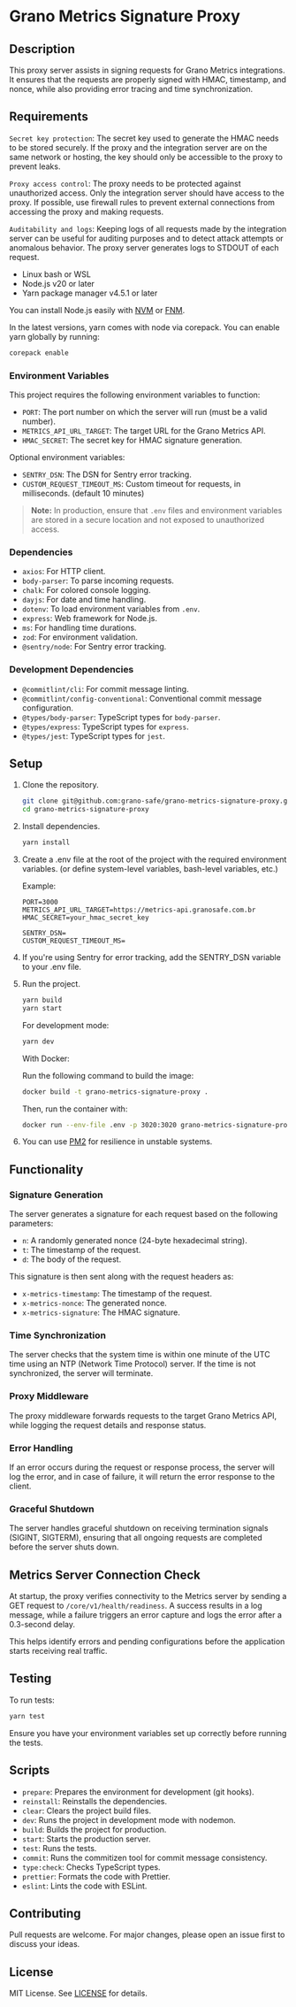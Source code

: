 # Grano Metrics Signature Proxy

## Description

This proxy server assists in signing requests for Grano Metrics integrations. It ensures that the requests are properly signed with HMAC, timestamp, and nonce, while also providing error tracing and time synchronization.

## Requirements

`Secret key protection`: The secret key used to generate the HMAC needs to be stored securely. If the proxy and the integration server are on the same network or hosting, the key should only be accessible to the proxy to prevent leaks.

`Proxy access control`: The proxy needs to be protected against unauthorized access. Only the integration server should have access to the proxy. If possible, use firewall rules to prevent external connections from accessing the proxy and making requests.

`Auditability and logs`: Keeping logs of all requests made by the integration server can be useful for auditing purposes and to detect attack attempts or anomalous behavior. The proxy server generates logs to STDOUT of each request.

- Linux bash or WSL
- Node.js v20 or later
- Yarn package manager v4.5.1 or later

You can install Node.js easily with [NVM](https://github.com/nvm-sh/nvm#installing-and-updating) or [FNM](https://github.com/Schniz/fnm).

In the latest versions, yarn comes with node via corepack. You can enable yarn globally by running:

```bash
corepack enable

```

### Environment Variables

This project requires the following environment variables to function:

- `PORT`: The port number on which the server will run (must be a valid number).
- `METRICS_API_URL_TARGET`: The target URL for the Grano Metrics API.
- `HMAC_SECRET`: The secret key for HMAC signature generation.

Optional environment variables:

- `SENTRY_DSN`: The DSN for Sentry error tracking.
- `CUSTOM_REQUEST_TIMEOUT_MS`: Custom timeout for requests, in milliseconds. (default 10 minutes)

> **Note:** In production, ensure that `.env` files and environment variables are stored in a secure location and not exposed to unauthorized access.

### Dependencies

- `axios`: For HTTP client.
- `body-parser`: To parse incoming requests.
- `chalk`: For colored console logging.
- `dayjs`: For date and time handling.
- `dotenv`: To load environment variables from `.env`.
- `express`: Web framework for Node.js.
- `ms`: For handling time durations.
- `zod`: For environment validation.
- `@sentry/node`: For Sentry error tracking.

### Development Dependencies

- `@commitlint/cli`: For commit message linting.
- `@commitlint/config-conventional`: Conventional commit message configuration.
- `@types/body-parser`: TypeScript types for `body-parser`.
- `@types/express`: TypeScript types for `express`.
- `@types/jest`: TypeScript types for `jest`.

## Setup

1. Clone the repository.

   ```bash
   git clone git@github.com:grano-safe/grano-metrics-signature-proxy.git
   cd grano-metrics-signature-proxy

   ```

2. Install dependencies.

   ```bash
   yarn install

   ```

3. Create a .env file at the root of the project with the required environment variables.
   (or define system-level variables, bash-level variables, etc.)

   Example:

   ```env
   PORT=3000
   METRICS_API_URL_TARGET=https://metrics-api.granosafe.com.br
   HMAC_SECRET=your_hmac_secret_key

   SENTRY_DSN=
   CUSTOM_REQUEST_TIMEOUT_MS=

   ```

4. If you're using Sentry for error tracking, add the SENTRY_DSN variable to your .env file.

5. Run the project.

   ```bash
   yarn build
   yarn start

   ```

   For development mode:

   ```bash
   yarn dev

   ```

   With Docker:

   Run the following command to build the image:

   ```bash
   docker build -t grano-metrics-signature-proxy .

   ```

   Then, run the container with:

   ```bash
   docker run --env-file .env -p 3020:3020 grano-metrics-signature-proxy

   ```

6. You can use [PM2](https://www.npmjs.com/package/pm2) for resilience in unstable systems.

## Functionality

### Signature Generation

The server generates a signature for each request based on the following parameters:

- `n`: A randomly generated nonce (24-byte hexadecimal string).
- `t`: The timestamp of the request.
- `d`: The body of the request.

This signature is then sent along with the request headers as:

- `x-metrics-timestamp`: The timestamp of the request.
- `x-metrics-nonce`: The generated nonce.
- `x-metrics-signature`: The HMAC signature.

### Time Synchronization

The server checks that the system time is within one minute of the UTC time using an NTP (Network Time Protocol) server. If the time is not synchronized, the server will terminate.

### Proxy Middleware

The proxy middleware forwards requests to the target Grano Metrics API, while logging the request details and response status.

### Error Handling

If an error occurs during the request or response process, the server will log the error, and in case of failure, it will return the error response to the client.

### Graceful Shutdown

The server handles graceful shutdown on receiving termination signals (SIGINT, SIGTERM), ensuring that all ongoing requests are completed before the server shuts down.

## Metrics Server Connection Check

At startup, the proxy verifies connectivity to the Metrics server by sending a GET request to `/core/v1/health/readiness`. A success results in a log message, while a failure triggers an error capture and logs the error after a 0.3-second delay.

This helps identify errors and pending configurations before the application starts receiving real traffic.

## Testing

To run tests:

```bash
yarn test

```

Ensure you have your environment variables set up correctly before running the tests.

## Scripts

- `prepare`: Prepares the environment for development (git hooks).
- `reinstall`: Reinstalls the dependencies.
- `clear`: Clears the project build files.
- `dev`: Runs the project in development mode with nodemon.
- `build`: Builds the project for production.
- `start`: Starts the production server.
- `test`: Runs the tests.
- `commit`: Runs the commitizen tool for commit message consistency.
- `type:check`: Checks TypeScript types.
- `prettier`: Formats the code with Prettier.
- `eslint`: Lints the code with ESLint.

## Contributing

Pull requests are welcome. For major changes, please open an issue first to discuss your ideas.

## License

MIT License. See [LICENSE](./LICENSE) for details.
